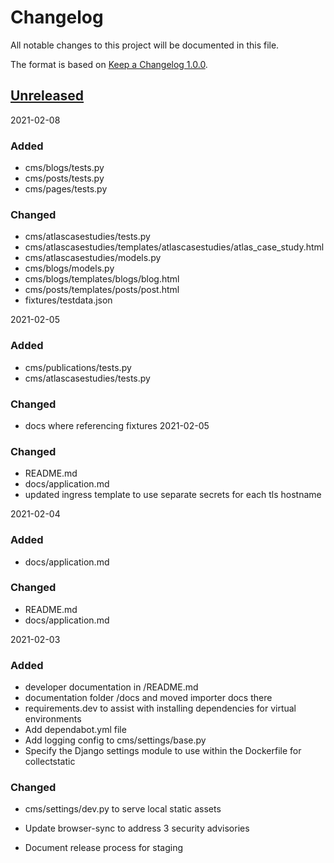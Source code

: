 # Changelog

All notable changes to this project will be documented in this file.

The format is based on [Keep a Changelog 1.0.0].

## [Unreleased]

2021-02-08
### Added
- cms/blogs/tests.py
- cms/posts/tests.py
- cms/pages/tests.py

### Changed
- cms/atlascasestudies/tests.py
- cms/atlascasestudies/templates/atlascasestudies/atlas_case_study.html
- cms/atlascasestudies/models.py
- cms/blogs/models.py
- cms/blogs/templates/blogs/blog.html
- cms/posts/templates/posts/post.html
- fixtures/testdata.json

2021-02-05
### Added
- cms/publications/tests.py
- cms/atlascasestudies/tests.py

### Changed
- docs where referencing fixtures
2021-02-05
### Changed
- README.md
- docs/application.md
- updated ingress template to use separate secrets for each tls hostname


2021-02-04
### Added
- docs/application.md

### Changed
- README.md
- docs/application.md

2021-02-03
### Added
- developer documentation in /README.md
- documentation folder /docs and moved importer docs there
- requirements.dev to assist with installing dependencies for virtual environments
- Add dependabot.yml file
- Add logging config to cms/settings/base.py
- Specify the Django settings module to use within the Dockerfile for collectstatic

### Changed
- cms/settings/dev.py to serve local static assets
- Update browser-sync to address 3 security advisories

- Document release process for staging

[unreleased]: TODO
[keep a changelog 1.0.0]: https://keepachangelog.com/en/1.0.0/
